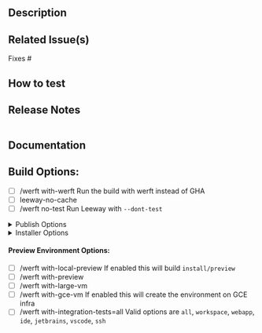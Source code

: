 ## Description
<!-- Describe your changes in detail -->

## Related Issue(s)
<!-- List the issue(s) this PR solves -->
Fixes #

## How to test
<!-- Provide steps to test this PR -->

## Release Notes
<!--
  Add entries for the CHANGELOG.md or "NONE" if there aren't any user facing changes.
  Each line becomes a separate entry.
  Format: [!<optional for breaking>] <description>
  Example: !basic auth is no longer supported
  See https://www.notion.so/gitpod/Release-Notes-513a74fdd23b4cb1b3b3aefb1d34a3e0
-->
```release-note
```

## Documentation
<!--
Does this PR require updates to the documentation at www.gitpod.io/docs?
* Yes
  * 1. Please create a docs issue: https://github.com/gitpod-io/website/issues/new?labels=documentation&template=DOCS-NEW-FEATURE.yml&title=%5BDocs+-+New+Feature%5D%3A+%3Cyour+feature+name+here%3E
  * 2. Paste the link to the docs issue below this comment
* No
  * Are you sure? If so, nothing to do here.
-->

## Build Options:

- [ ] /werft with-werft
      Run the build with werft instead of GHA
- [ ] leeway-no-cache
- [ ] /werft no-test
      Run Leeway with `--dont-test`

<details>
<summary>Publish Options</summary>

- [ ] /werft publish-to-npm
- [ ] /werft publish-to-jb-marketplace
</details>

<details>
<summary>Installer Options</summary>

- [ ] with-dedicated-emulation
- [ ] with-ws-manager-mk2
- [ ] workspace-feature-flags
  Add desired feature flags to the end of the line above, space separated
</details>

#### Preview Environment Options:
- [ ] /werft with-local-preview
      If enabled this will build `install/preview`
- [ ] /werft with-preview
- [ ] /werft with-large-vm
- [ ] /werft with-gce-vm
      If enabled this will create the environment on GCE infra
- [ ] /werft with-integration-tests=all
      Valid options are `all`, `workspace`, `webapp`, `ide`, `jetbrains`, `vscode`, `ssh`

